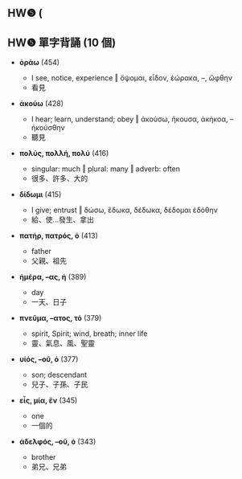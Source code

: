 ## HW❺ (


## HW❺ 單字背誦 (10 個)

- **ὁράω** (454)
	- I see, notice, experience ‖ ὄψομαι, εἶδον, ἑώρακα, –, ὤφθην
	- 看見

- **ἀκούω** (428)
	- I hear; learn, understand; obey ‖ ἀκούσω, ἤκουσα, ἀκήκοα, – ἠκούσθην
	- 聽見

- **πολύς, πολλή, πολύ** (416)
	- singular: much ‖ plural: many ‖ adverb: often
	- 很多、許多、大的

- **δίδωμι** (415)
	- I give; entrust ‖ δώσω, ἔδωκα, δέδωκα, δέδομαι ἐδόθην
	- 給、使...發生、拿出

- **πατήρ, πατρός, ὁ** (413)
	- father
	- 父親、祖先

- **ἡμέρα, –ας, ἡ** (389)
	- day
	- 一天、日子

- **πνεῦμα, –ατος, τό** (379)
	- spirit, Spirit; wind, breath; inner life
	- 靈、氣息、風、聖靈

- **υἱός, –οῦ, ὁ** (377)
	- son; descendant
	- 兒子、子孫、子民

- **εἷς, μία, ἕν** (345)
	- one
	- 一個的

- **ἀδελφός, –οῦ, ὁ** (343)
	- brother
	- 弟兄、兄弟